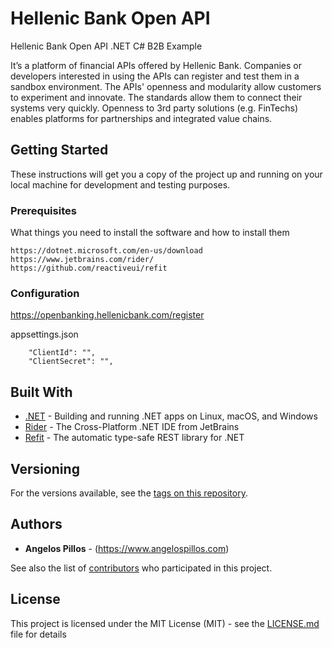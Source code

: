 # Hellenic Bank Open API
Hellenic Bank Open API .NET C# B2B Example

It’s a platform of financial APIs offered by Hellenic Bank. Companies or developers interested in using the APIs can register and test them in a sandbox environment. The APIs' openness and modularity allow customers to experiment and innovate. The standards allow them to connect their systems very quickly. Openness to 3rd party solutions (e.g. FinTechs) enables platforms for partnerships and integrated value chains.


## Getting Started

These instructions will get you a copy of the project up and running on your local machine for development and testing purposes.

### Prerequisites

What things you need to install the software and how to install them

```
https://dotnet.microsoft.com/en-us/download
https://www.jetbrains.com/rider/
https://github.com/reactiveui/refit
```

### Configuration

https://openbanking.hellenicbank.com/register

appsettings.json

```
    "ClientId": "",
    "ClientSecret": "",
```


## Built With

* [.NET](https://dotnet.microsoft.com/en-us/download) - Building and running .NET apps on Linux, macOS, and Windows
* [Rider](https://www.jetbrains.com/rider/) - The Cross-Platform .NET IDE from JetBrains
* [Refit](https://github.com/reactiveui/refit) - The automatic type-safe REST library for .NET

## Versioning

For the versions available, see the [tags on this repository](https://github.com/angelospillos/hellenic-bank-open-api/tags). 

## Authors

* **Angelos Pillos** - (https://www.angelospillos.com)

See also the list of [contributors](https://github.com/angelospillos/hellenic-bank-open-api/graphs/contributors) who participated in this project.

## License

This project is licensed under the MIT License (MIT) - see the [LICENSE.md](LICENSE.md) file for details